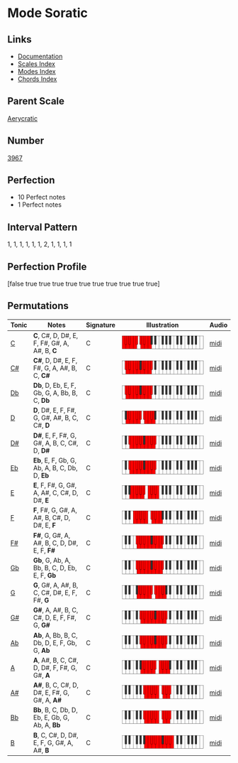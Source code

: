 # Mode Soratic

## Links

- [Documentation](index.md)
- [Scales Index](Scales.md)
- [Modes Index](Modes.md)
- [Chords Index](Chords.md)

## Parent Scale

[Aerycratic](ScaleAerycratic.md)

## Number

[3967](https://ianring.com/musictheory/scales/3967)

## Perfection

- 10 Perfect notes
- 1 Perfect notes

## Interval Pattern

1, 1, 1, 1, 1, 1, 2, 1, 1, 1, 1

## Perfection Profile

[false true true true true true true true true true true]

## Permutations

| Tonic | Notes | Signature | Illustration | Audio |
|-------|-------|-----------|--------------|-------|
| [C](ModeCNaturalSoratic.md) | **C**, C#, D, D#, E, F, F#, G#, A, A#, B, **C** | C | ![CNaturalSoratic](ModeCNaturalSoratic.png) | [midi](https://github.com/edipermadi/music/blob/main/docs/ModeCNaturalSoratic.mid?raw=true) |
| [C#](ModeCSharpSoratic.md) | **C#**, D, D#, E, F, F#, G, A, A#, B, C, **C#** | C | ![CSharpSoratic](ModeCSharpSoratic.png) | [midi](https://github.com/edipermadi/music/blob/main/docs/ModeCSharpSoratic.mid?raw=true) |
| [Db](ModeDFlatSoratic.md) | **Db**, D, Eb, E, F, Gb, G, A, Bb, B, C, **Db** | C | ![DFlatSoratic](ModeDFlatSoratic.png) | [midi](https://github.com/edipermadi/music/blob/main/docs/ModeDFlatSoratic.mid?raw=true) |
| [D](ModeDNaturalSoratic.md) | **D**, D#, E, F, F#, G, G#, A#, B, C, C#, **D** | C | ![DNaturalSoratic](ModeDNaturalSoratic.png) | [midi](https://github.com/edipermadi/music/blob/main/docs/ModeDNaturalSoratic.mid?raw=true) |
| [D#](ModeDSharpSoratic.md) | **D#**, E, F, F#, G, G#, A, B, C, C#, D, **D#** | C | ![DSharpSoratic](ModeDSharpSoratic.png) | [midi](https://github.com/edipermadi/music/blob/main/docs/ModeDSharpSoratic.mid?raw=true) |
| [Eb](ModeEFlatSoratic.md) | **Eb**, E, F, Gb, G, Ab, A, B, C, Db, D, **Eb** | C | ![EFlatSoratic](ModeEFlatSoratic.png) | [midi](https://github.com/edipermadi/music/blob/main/docs/ModeEFlatSoratic.mid?raw=true) |
| [E](ModeENaturalSoratic.md) | **E**, F, F#, G, G#, A, A#, C, C#, D, D#, **E** | C | ![ENaturalSoratic](ModeENaturalSoratic.png) | [midi](https://github.com/edipermadi/music/blob/main/docs/ModeENaturalSoratic.mid?raw=true) |
| [F](ModeFNaturalSoratic.md) | **F**, F#, G, G#, A, A#, B, C#, D, D#, E, **F** | C | ![FNaturalSoratic](ModeFNaturalSoratic.png) | [midi](https://github.com/edipermadi/music/blob/main/docs/ModeFNaturalSoratic.mid?raw=true) |
| [F#](ModeFSharpSoratic.md) | **F#**, G, G#, A, A#, B, C, D, D#, E, F, **F#** | C | ![FSharpSoratic](ModeFSharpSoratic.png) | [midi](https://github.com/edipermadi/music/blob/main/docs/ModeFSharpSoratic.mid?raw=true) |
| [Gb](ModeGFlatSoratic.md) | **Gb**, G, Ab, A, Bb, B, C, D, Eb, E, F, **Gb** | C | ![GFlatSoratic](ModeGFlatSoratic.png) | [midi](https://github.com/edipermadi/music/blob/main/docs/ModeGFlatSoratic.mid?raw=true) |
| [G](ModeGNaturalSoratic.md) | **G**, G#, A, A#, B, C, C#, D#, E, F, F#, **G** | C | ![GNaturalSoratic](ModeGNaturalSoratic.png) | [midi](https://github.com/edipermadi/music/blob/main/docs/ModeGNaturalSoratic.mid?raw=true) |
| [G#](ModeGSharpSoratic.md) | **G#**, A, A#, B, C, C#, D, E, F, F#, G, **G#** | C | ![GSharpSoratic](ModeGSharpSoratic.png) | [midi](https://github.com/edipermadi/music/blob/main/docs/ModeGSharpSoratic.mid?raw=true) |
| [Ab](ModeAFlatSoratic.md) | **Ab**, A, Bb, B, C, Db, D, E, F, Gb, G, **Ab** | C | ![AFlatSoratic](ModeAFlatSoratic.png) | [midi](https://github.com/edipermadi/music/blob/main/docs/ModeAFlatSoratic.mid?raw=true) |
| [A](ModeANaturalSoratic.md) | **A**, A#, B, C, C#, D, D#, F, F#, G, G#, **A** | C | ![ANaturalSoratic](ModeANaturalSoratic.png) | [midi](https://github.com/edipermadi/music/blob/main/docs/ModeANaturalSoratic.mid?raw=true) |
| [A#](ModeASharpSoratic.md) | **A#**, B, C, C#, D, D#, E, F#, G, G#, A, **A#** | C | ![ASharpSoratic](ModeASharpSoratic.png) | [midi](https://github.com/edipermadi/music/blob/main/docs/ModeASharpSoratic.mid?raw=true) |
| [Bb](ModeBFlatSoratic.md) | **Bb**, B, C, Db, D, Eb, E, Gb, G, Ab, A, **Bb** | C | ![BFlatSoratic](ModeBFlatSoratic.png) | [midi](https://github.com/edipermadi/music/blob/main/docs/ModeBFlatSoratic.mid?raw=true) |
| [B](ModeBNaturalSoratic.md) | **B**, C, C#, D, D#, E, F, G, G#, A, A#, **B** | C | ![BNaturalSoratic](ModeBNaturalSoratic.png) | [midi](https://github.com/edipermadi/music/blob/main/docs/ModeBNaturalSoratic.mid?raw=true) |
